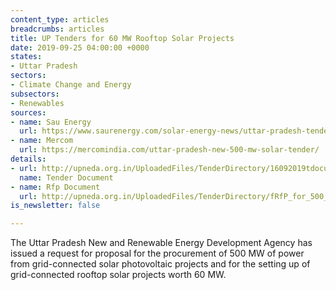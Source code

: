 ```yaml
---
content_type: articles
breadcrumbs: articles
title: UP Tenders for 60 MW Rooftop Solar Projects
date: 2019-09-25 04:00:00 +0000
states:
- Uttar Pradesh
sectors:
- Climate Change and Energy
subsectors:
- Renewables
sources:
- name: Sau Energy
  url: https://www.saurenergy.com/solar-energy-news/uttar-pradesh-tenders-60-mw-rooftop-solar-projects
- name: Mercom
  url: https://mercomindia.com/uttar-pradesh-new-500-mw-solar-tender/
details:
- url: http://upneda.org.in/UploadedFiles/TenderDirectory/16092019tdocument.pdf
  name: Tender Document
- name: Rfp Document
  url: http://upneda.org.in/UploadedFiles/TenderDirectory/fRfP_for_500_MW_Solar_Power_final_4.pdf
is_newsletter: false

---
```

The Uttar Pradesh New and Renewable Energy Development Agency has issued a request for proposal for the procurement of 500 MW of power from grid-connected solar photovoltaic projects and for the setting up of grid-connected rooftop solar projects worth 60 MW.
